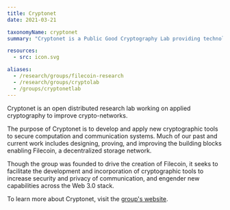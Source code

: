 ```yaml
---
title: Cryptonet
date: 2021-03-21

taxonomyName: cryptonet
summary: "Cryptonet is a Public Good Cryptography Lab providing technological empowerment by creating secure building blocks for Web 3.0 protocols."

resources:
  - src: icon.svg

aliases:
  - /research/groups/filecoin-research
  - /research/groups/cryptolab
  - /groups/cryptonetlab
---
```


Cryptonet is an open distributed research lab working on applied cryptography to improve crypto-networks.

The purpose of Cryptonet is to develop and apply new cryptographic tools to secure computation and communication systems. Much of our past and current work includes designing, proving, and improving the building blocks enabling Filecoin, a decentralized storage network.

Though the group was founded to drive the creation of Filecoin, it seeks to facilitate the development and incorporation of cryptographic tools to increase security and privacy of communication, and engender new capabilities across the Web 3.0 stack.

To learn more about Cryptonet, visit the [group's website](https://cryptonet.org/).
